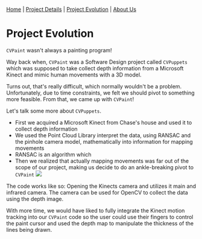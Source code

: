 [Home](index)  |  [Project Details](project_details)  |  [Project Evolution](evolution)  |  [About Us](about)

# Project Evolution
`CVPaint` wasn't always a painting program!

Way back when, `CVPaint` was a Software Design project called `CVPuppets` which was supposed to take collect depth information from a Microsoft Kinect and mimic human movements with a 3D model.

Turns out, that's really difficult, which normally wouldn't be a problem. Unfortunately, due to time constraints, we felt we should pivot to something more feasible. From that, we came up with `CVPaint`!

Let's talk some more about `CVPuppets`.

* First we acquired a Microsoft Kinect from Chase's house and used it to collect depth information
* We used the Point Cloud Library interpret the data, using RANSAC and the pinhole camera model, mathematically into information for mapping movements
* RANSAC is an algorithm which 
* Then we realized that actually mapping movements was far out of the scope of our project, making us decide to do an ankle-breaking pivot to `CVPaint`
![](https://raw.githubusercontent.com/noahdsouza/CVPaint/master/docs/images/Beforepivot.gif)


The code works like so:
Opening the Kinects camera and utilizes it main and infrared camera. The camera can be used for OpenCV to collect the data using the depth image.

With more time, we would have liked to fully integrate the Kinect motion tracking into our `CVPaint` code so the user could use their fingers to control the paint cursor and used the depth map to manipulate the thickness of the lines being drawn.
